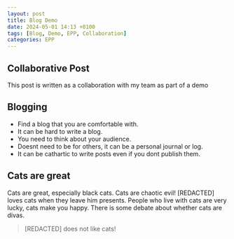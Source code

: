```yaml
---
layout: post
title: Blog Demo
date: 2024-05-01 14:13 +0100
tags: [Blog, Demo, EPP, Collaboration]
categories: EPP
---
```


## Collaborative Post
This post is written as a collaboration with my team as part of a demo

## Blogging
- Find a blog that you are comfortable with.
- It can be hard to write a blog.
- You need to think about your audience.
- Doesnt need to be for others, it can be a personal journal or log.
- It can be cathartic to write posts even if you dont publish them.

## Cats are great
Cats are great, especially black cats. Cats are chaotic evil! [REDACTED] loves cats when they leave him presents.
People who live with cats are very lucky, cats make you happy. There is some debate about whether cats are divas.
> [REDACTED] does not like cats!
